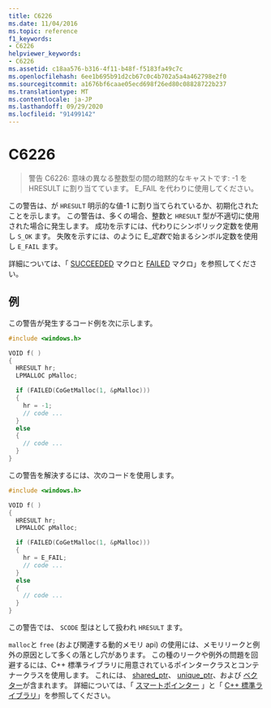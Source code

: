 ```yaml
---
title: C6226
ms.date: 11/04/2016
ms.topic: reference
f1_keywords:
- C6226
helpviewer_keywords:
- C6226
ms.assetid: c18aa576-b316-4f11-b48f-f5183fa49c7c
ms.openlocfilehash: 6ee1b695b91d2cb67c0c4b702a5a4a462798e2f0
ms.sourcegitcommit: a1676bf6caae05ecd698f26ed80c08828722b237
ms.translationtype: MT
ms.contentlocale: ja-JP
ms.lasthandoff: 09/29/2020
ms.locfileid: "91499142"
---
```

# <a name="c6226"></a>C6226

> 警告 C6226: 意味の異なる整数型の間の暗黙的なキャストです: -1 を HRESULT に割り当てています。 E_FAIL を代わりに使用してください。

この警告は、が `HRESULT` 明示的な値-1 に割り当てられているか、初期化されたことを示します。 この警告は、多くの場合、整数と `HRESULT` 型が不適切に使用された場合に発生します。 成功を示すには、代わりにシンボリック定数を使用し `S_OK` ます。 失敗を示すには、のように E_*定数*で始まるシンボル定数を使用し `E_FAIL` ます。

詳細については、「 [SUCCEEDED](/windows/desktop/api/winerror/nf-winerror-succeeded) マクロと [FAILED](/windows/desktop/api/winerror/nf-winerror-failed) マクロ」を参照してください。

## <a name="example"></a>例

この警告が発生するコード例を次に示します。

```cpp
#include <windows.h>

VOID f( )
{
  HRESULT hr;
  LPMALLOC pMalloc;

  if (FAILED(CoGetMalloc(1, &pMalloc)))
  {
    hr = -1;
    // code ...
  }
  else
  {
    // code ...
  }
}
```

この警告を解決するには、次のコードを使用します。

```cpp
#include <windows.h>

VOID f( )
{
  HRESULT hr;
  LPMALLOC pMalloc;

  if (FAILED(CoGetMalloc(1, &pMalloc)))
  {
    hr = E_FAIL;
    // code ...
  }
  else
  {
    // code ...
  }
}
```

この警告では、 `SCODE` 型はとして扱われ `HRESULT` ます。

`malloc`と `free` (および関連する動的メモリ api) の使用には、メモリリークと例外の原因として多くの落とし穴があります。 この種のリークや例外の問題を回避するには、C++ 標準ライブラリに用意されているポインタークラスとコンテナークラスを使用します。 これには、 [shared_ptr](../standard-library/shared-ptr-class.md)、 [unique_ptr](../standard-library/unique-ptr-class.md)、および [ベクター](../standard-library/vector.md)が含まれます。 詳細については、「 [スマートポインター](../cpp/smart-pointers-modern-cpp.md) 」と「 [C++ 標準ライブラリ](../standard-library/cpp-standard-library-reference.md)」を参照してください。
